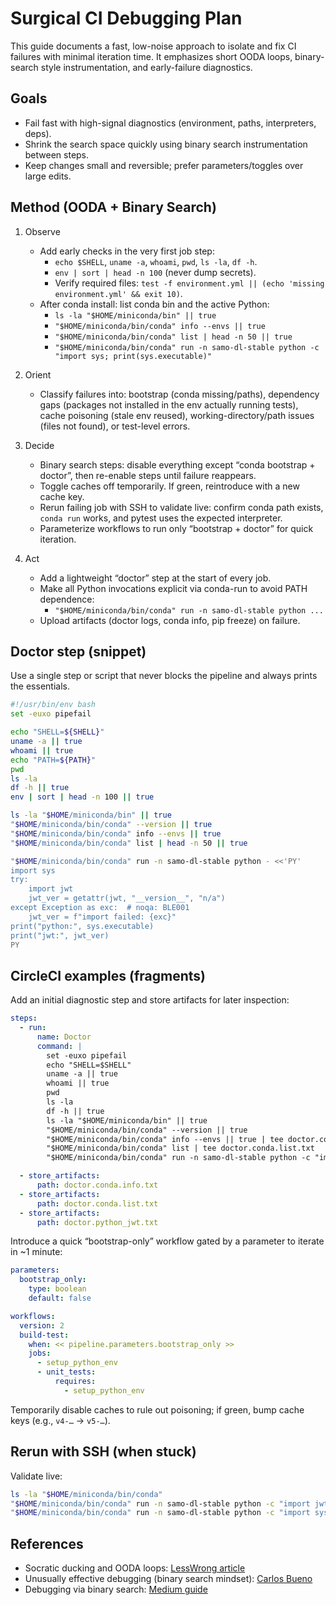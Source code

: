 # Surgical CI Debugging Plan

This guide documents a fast, low-noise approach to isolate and fix CI failures with minimal iteration time. It emphasizes short OODA loops, binary-search style instrumentation, and early-failure diagnostics.

## Goals

- Fail fast with high-signal diagnostics (environment, paths, interpreters, deps).
- Shrink the search space quickly using binary search instrumentation between steps.
- Keep changes small and reversible; prefer parameters/toggles over large edits.

## Method (OODA + Binary Search)

1. Observe
   - Add early checks in the very first job step:
     - `echo $SHELL`, `uname -a`, `whoami`, `pwd`, `ls -la`, `df -h`.
     - `env | sort | head -n 100` (never dump secrets).
     - Verify required files: `test -f environment.yml || (echo 'missing environment.yml' && exit 10)`.
   - After conda install: list conda bin and the active Python:
     - `ls -la "$HOME/miniconda/bin" || true`
     - `"$HOME/miniconda/bin/conda" info --envs || true`
     - `"$HOME/miniconda/bin/conda" list | head -n 50 || true`
     - `"$HOME/miniconda/bin/conda" run -n samo-dl-stable python -c "import sys; print(sys.executable)"`

2. Orient
   - Classify failures into: bootstrap (conda missing/paths), dependency gaps (packages not installed in the env actually running tests), cache poisoning (stale env reused), working-directory/path issues (files not found), or test-level errors.

3. Decide
   - Binary search steps: disable everything except “conda bootstrap + doctor”, then re-enable steps until failure reappears.
   - Toggle caches off temporarily. If green, reintroduce with a new cache key.
   - Rerun failing job with SSH to validate live: confirm conda path exists, `conda run` works, and pytest uses the expected interpreter.
   - Parameterize workflows to run only “bootstrap + doctor” for quick iteration.

4. Act
   - Add a lightweight “doctor” step at the start of every job.
   - Make all Python invocations explicit via conda-run to avoid PATH dependence:
     - `"$HOME/miniconda/bin/conda" run -n samo-dl-stable python ...`
   - Upload artifacts (doctor logs, conda info, pip freeze) on failure.

## Doctor step (snippet)

Use a single step or script that never blocks the pipeline and always prints the essentials.

```bash
#!/usr/bin/env bash
set -euxo pipefail

echo "SHELL=${SHELL}"
uname -a || true
whoami || true
echo "PATH=${PATH}"
pwd
ls -la
df -h || true
env | sort | head -n 100 || true

ls -la "$HOME/miniconda/bin" || true
"$HOME/miniconda/bin/conda" --version || true
"$HOME/miniconda/bin/conda" info --envs || true
"$HOME/miniconda/bin/conda" list | head -n 50 || true

"$HOME/miniconda/bin/conda" run -n samo-dl-stable python - <<'PY'
import sys
try:
    import jwt
    jwt_ver = getattr(jwt, "__version__", "n/a")
except Exception as exc:  # noqa: BLE001
    jwt_ver = f"import failed: {exc}"
print("python:", sys.executable)
print("jwt:", jwt_ver)
PY
```

## CircleCI examples (fragments)

Add an initial diagnostic step and store artifacts for later inspection:

```yaml
steps:
  - run:
      name: Doctor
      command: |
        set -euxo pipefail
        echo "SHELL=$SHELL"
        uname -a || true
        whoami || true
        pwd
        ls -la
        df -h || true
        ls -la "$HOME/miniconda/bin" || true
        "$HOME/miniconda/bin/conda" --version || true
        "$HOME/miniconda/bin/conda" info --envs || true | tee doctor.conda.info.txt
        "$HOME/miniconda/bin/conda" list | tee doctor.conda.list.txt
        "$HOME/miniconda/bin/conda" run -n samo-dl-stable python -c "import sys, jwt; print(sys.executable); print(getattr(jwt, '__version__', 'n/a'))" | tee doctor.python_jwt.txt

  - store_artifacts:
      path: doctor.conda.info.txt
  - store_artifacts:
      path: doctor.conda.list.txt
  - store_artifacts:
      path: doctor.python_jwt.txt
```

Introduce a quick “bootstrap-only” workflow gated by a parameter to iterate in ~1 minute:

```yaml
parameters:
  bootstrap_only:
    type: boolean
    default: false

workflows:
  version: 2
  build-test:
    when: << pipeline.parameters.bootstrap_only >>
    jobs:
      - setup_python_env
      - unit_tests:
          requires:
            - setup_python_env
```

Temporarily disable caches to rule out poisoning; if green, bump cache keys (e.g., `v4-…` → `v5-…`).

## Rerun with SSH (when stuck)

Validate live:

```bash
ls -la "$HOME/miniconda/bin/conda"
"$HOME/miniconda/bin/conda" run -n samo-dl-stable python -c "import jwt; print(jwt.__version__)"
"$HOME/miniconda/bin/conda" run -n samo-dl-stable python -c "import sys; print(sys.executable)"
```

## References

- Socratic ducking and OODA loops: [LessWrong article](https://www.lesswrong.com/s/KAv8z6oJCTxjR8vdR/p/CJGKkTjWLGCwhkjGY)
- Unusually effective debugging (binary search mindset): [Carlos Bueno](https://carlos.bueno.org/2013/09/effective-debugging.html)
- Debugging via binary search: [Medium guide](https://medium.com/codecastpublication/debugging-tools-and-techniques-binary-search-2da5bb4282c7)
